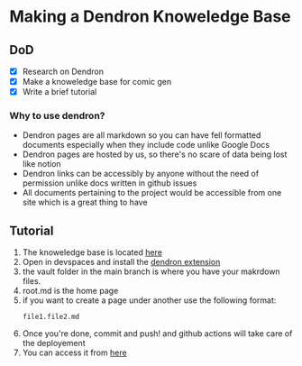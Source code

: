 
# Making a Dendron Knoweledge Base

## DoD
- [x] Research on Dendron
- [x] Make a knoweledge base for comic gen 
- [x] Write a brief tutorial

### Why to use dendron?
- Dendron pages are all markdown so you can have fell formatted documents especially when they include code unlike Google Docs
- Dendron pages are hosted by us, so there's no scare of data being lost like notion
- Dendron links can be accessibly by anyone without the need of permission unlike docs written in github issues
- All documents pertaining to the project would be accessible from one site which is a great thing to have

## Tutorial

1. The knoweledge base is located [here](https://github.com/trilogy-group/comic-gen-kb)
2. Open in devspaces and install the [dendron extension](https://open-vsx.trilogy.devspaces.com/vscode/item?itemName=dendron.dendron)
3. the vault folder in the main branch is where you have your makrdown files.
4. root.md is the home page
5. if you want to create a page under another use the following format:
    ```
    file1.file2.md
    ```
6. Once you're done, commit and push! and github actions will take care of the deployement
7. You can access it from [here](https://trilogy-group.github.io/comic-gen-kb/)
